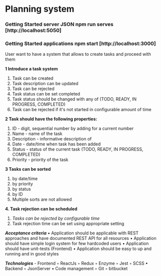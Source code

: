 # Planning system

### Getting Started server JSON npm run serves [http://localhost:5050]

### Getting Started applications npm start [http://localhost:3000]

User want to have a system that allows to create tasks and proceed with them

**1 Introduce a task system**

1. Task can be created
2. Task description can be updated
3. Task can be rejected
4. Task status can be set completed
5. Task status should be changed with any of (TODO, READY, IN PROGRESS,
   COMPLETED)
6. Task can be rejected if it's not started in configurable amount of time

**2 Task should have the following properties:**

1. ID - digit, sequential number by adding for a current number
2. Name - name of the task
3. Description - informative description of
4. Date - date/time when task has been added
5. Status - status of the current task (TODO, READY, IN PROGRESS, COMPLETED)
6. Priority - priority of the task

**3 Tasks can be sorted**

1. by date/time
2. by priority
3. by status
4. by ID
5. Multiple sorts are not allowed

**4. Task rejection can be scheduled**

1. _Tasks can be rejected by configurable time_
2. Task rejection time can be set using appropriate setting

**_Acceptance criteria_** • Application should be applicable with REST
approaches and have documented REST API for all resources • Application should
have simple login system for few hardcoded users • Application should have
unit-tests (Frontend) • Application should be easy to up and running and in good
styles

**_Technologies_** - Frontend ◦ ReactJs ◦ Redux ◦ Enzyme ◦ Jest ◦ SCSS • Backend
◦ JsonServer • Code management ◦ Git ◦ bitbucket
